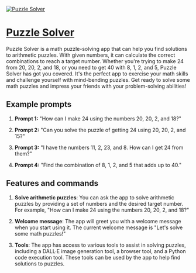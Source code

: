 [![Puzzle Solver](https://files.oaiusercontent.com/file-ZZIC6cB4NPMOPvadXVz3K5TO?se=2123-10-17T03%3A08%3A11Z&sp=r&sv=2021-08-06&sr=b&rscc=max-age%3D31536000%2C%20immutable&rscd=attachment%3B%20filename%3Ddd29e867-7278-4b54-add4-1269ea34b6ec.png&sig=vdHieYRpDnoeODluY10Fg9FflmEsqwOLaq0s3VWbSKs%3D)](https://chat.openai.com/g/g-nGJMOb5Et-puzzle-solver)

# [Puzzle Solver](https://chat.openai.com/g/g-nGJMOb5Et-puzzle-solver)

Puzzle Solver is a math puzzle-solving app that can help you find solutions to arithmetic puzzles. With given numbers, it can calculate the correct combinations to reach a target number. Whether you're trying to make 24 from 20, 20, 2, and 18, or you need to get 40 with 8, 1, 2, and 5, Puzzle Solver has got you covered. It's the perfect app to exercise your math skills and challenge yourself with mind-bending puzzles. Get ready to solve some math puzzles and impress your friends with your problem-solving abilities!

## Example prompts

1. **Prompt 1:** "How can I make 24 using the numbers 20, 20, 2, and 18?"

2. **Prompt 2:** "Can you solve the puzzle of getting 24 using 20, 20, 2, and 15?"

3. **Prompt 3:** "I have the numbers 11, 2, 23, and 8. How can I get 24 from them?"

4. **Prompt 4:** "Find the combination of 8, 1, 2, and 5 that adds up to 40."

## Features and commands

1. **Solve arithmetic puzzles**: You can ask the app to solve arithmetic puzzles by providing a set of numbers and the desired target number. For example, "How can I make 24 using the numbers 20, 20, 2, and 18?"

2. **Welcome message**: The app will greet you with a welcome message when you start using it. The current welcome message is "Let's solve some math puzzles!"

3. **Tools**: The app has access to various tools to assist in solving puzzles, including a DALL·E image generation tool, a browser tool, and a Python code execution tool. These tools can be used by the app to help find solutions to puzzles.